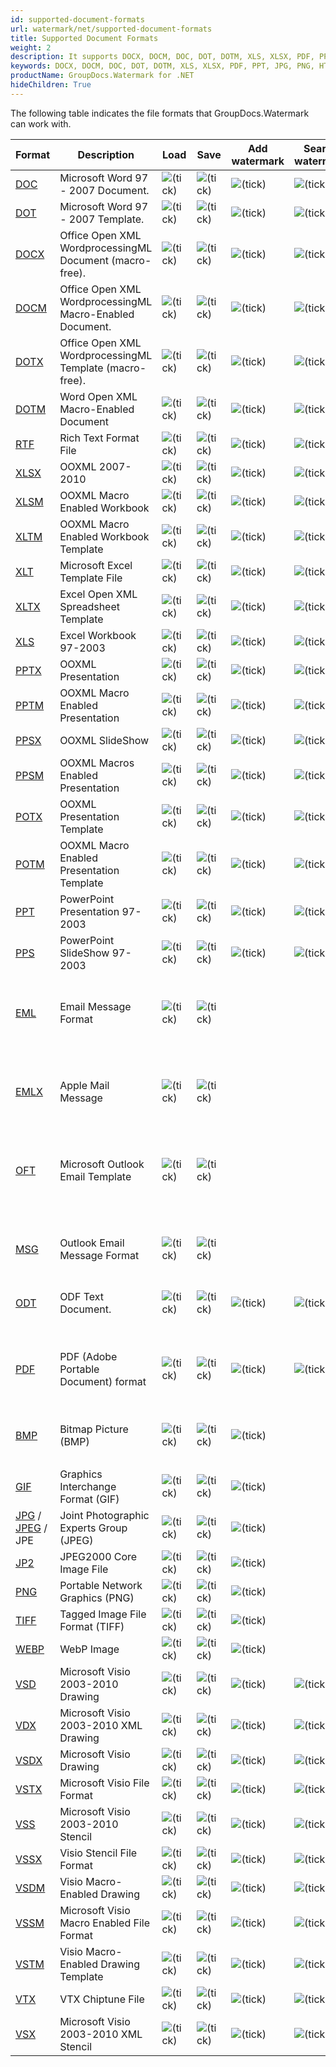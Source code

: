 ```yaml
---
id: supported-document-formats
url: watermark/net/supported-document-formats
title: Supported Document Formats
weight: 2
description: It supports DOCX, DOCM, DOC, DOT, DOTM, XLS, XLSX, PDF, PPT, JPG, PNG, HTML, EML and many more.
keywords: DOCX, DOCM, DOC, DOT, DOTM, XLS, XLSX, PDF, PPT, JPG, PNG, HTML, EML 
productName: GroupDocs.Watermark for .NET
hideChildren: True
---
```

The following table indicates the file formats that GroupDocs.Watermark can work with.

| Format | Description | Load | Save | Add watermark | Search watermark | Remove watermark | Remarks |
| --- | --- | --- | --- | --- | --- | --- | --- |
| [DOC](https://docs.fileformat.com/word-processing/doc) | Microsoft Word 97 - 2007 Document. | ![(tick)](watermark/net/images/check.png) | ![(tick)](watermark/net/images/check.png) | ![(tick)](watermark/net/images/check.png) | ![(tick)](watermark/net/images/check.png) | ![(tick)](watermark/net/images/check.png) |   |
| [DOT](https://docs.fileformat.com/word-processing/dot/) | Microsoft Word 97 - 2007 Template. | ![(tick)](watermark/net/images/check.png) | ![(tick)](watermark/net/images/check.png) | ![(tick)](watermark/net/images/check.png) | ![(tick)](watermark/net/images/check.png) | ![(tick)](watermark/net/images/check.png) |   |
| [DOCX](https://docs.fileformat.com/word-processing/docx/) | Office Open XML WordprocessingML Document (macro-free). | ![(tick)](watermark/net/images/check.png) | ![(tick)](watermark/net/images/check.png) | ![(tick)](watermark/net/images/check.png) | ![(tick)](watermark/net/images/check.png) | ![(tick)](watermark/net/images/check.png) |   |
| [DOCM](https://docs.fileformat.com/word-processing/docm/) | Office Open XML WordprocessingML Macro-Enabled Document. | ![(tick)](watermark/net/images/check.png) | ![(tick)](watermark/net/images/check.png) | ![(tick)](watermark/net/images/check.png) | ![(tick)](watermark/net/images/check.png) | ![(tick)](watermark/net/images/check.png) |   |
| [DOTX](https://docs.fileformat.com/word-processing/dotx/) | Office Open XML WordprocessingML Template (macro-free). | ![(tick)](watermark/net/images/check.png) | ![(tick)](watermark/net/images/check.png) | ![(tick)](watermark/net/images/check.png) | ![(tick)](watermark/net/images/check.png) | ![(tick)](watermark/net/images/check.png) |   |
| [DOTM](https://docs.fileformat.com/word-processing/dotm/) | Word Open XML Macro-Enabled Document  | ![(tick)](watermark/net/images/check.png) | ![(tick)](watermark/net/images/check.png) | ![(tick)](watermark/net/images/check.png) | ![(tick)](watermark/net/images/check.png) | ![(tick)](watermark/net/images/check.png) |   |
| [RTF](https://docs.fileformat.com/word-processing/rtf/) | Rich Text Format File | ![(tick)](watermark/net/images/check.png) | ![(tick)](watermark/net/images/check.png) | ![(tick)](watermark/net/images/check.png) | ![(tick)](watermark/net/images/check.png) | ![(tick)](watermark/net/images/check.png) |   |
| [XLSX](https://docs.fileformat.com/spreadsheet/xlsx/) | OOXML 2007-2010 | ![(tick)](watermark/net/images/check.png) | ![(tick)](watermark/net/images/check.png) | ![(tick)](watermark/net/images/check.png) | ![(tick)](watermark/net/images/check.png) | ![(tick)](watermark/net/images/check.png) |   |
| [XLSM](https://docs.fileformat.com/spreadsheet/xlsm/) | OOXML Macro Enabled Workbook | ![(tick)](watermark/net/images/check.png) | ![(tick)](watermark/net/images/check.png) | ![(tick)](watermark/net/images/check.png) | ![(tick)](watermark/net/images/check.png) | ![(tick)](watermark/net/images/check.png) |   |
| [XLTM](https://docs.fileformat.com/spreadsheet/xltm/) | OOXML Macro Enabled Workbook Template | ![(tick)](watermark/net/images/check.png) | ![(tick)](watermark/net/images/check.png) | ![(tick)](watermark/net/images/check.png) | ![(tick)](watermark/net/images/check.png) | ![(tick)](watermark/net/images/check.png) |   |
| [XLT](https://docs.fileformat.com/spreadsheet/xlt/) | Microsoft Excel Template File | ![(tick)](watermark/net/images/check.png) | ![(tick)](watermark/net/images/check.png) | ![(tick)](watermark/net/images/check.png) | ![(tick)](watermark/net/images/check.png) | ![(tick)](watermark/net/images/check.png) |   |
| [XLTX](https://docs.fileformat.com/spreadsheet/xltx/) | Excel Open XML Spreadsheet Template | ![(tick)](watermark/net/images/check.png) | ![(tick)](watermark/net/images/check.png) | ![(tick)](watermark/net/images/check.png) | ![(tick)](watermark/net/images/check.png) | ![(tick)](watermark/net/images/check.png) |   |
| [XLS](https://docs.fileformat.com/spreadsheet/xls/) | Excel Workbook 97-2003 | ![(tick)](watermark/net/images/check.png) | ![(tick)](watermark/net/images/check.png) | ![(tick)](watermark/net/images/check.png) | ![(tick)](watermark/net/images/check.png) | ![(tick)](watermark/net/images/check.png) |   |
| [PPTX](https://docs.fileformat.com/presentation/pptx/) | OOXML Presentation | ![(tick)](watermark/net/images/check.png) | ![(tick)](watermark/net/images/check.png) | ![(tick)](watermark/net/images/check.png) | ![(tick)](watermark/net/images/check.png) | ![(tick)](watermark/net/images/check.png) |   |
| [PPTM](https://docs.fileformat.com/presentation/pptm/) | OOXML Macro Enabled Presentation | ![(tick)](watermark/net/images/check.png) | ![(tick)](watermark/net/images/check.png) | ![(tick)](watermark/net/images/check.png) | ![(tick)](watermark/net/images/check.png) | ![(tick)](watermark/net/images/check.png) |   |
| [PPSX](https://docs.fileformat.com/presentation/ppsx/) | OOXML SlideShow | ![(tick)](watermark/net/images/check.png) | ![(tick)](watermark/net/images/check.png) | ![(tick)](watermark/net/images/check.png) | ![(tick)](watermark/net/images/check.png) | ![(tick)](watermark/net/images/check.png) |   |
| [PPSM](https://docs.fileformat.com/presentation/ppsm/) | OOXML Macros Enabled Presentation | ![(tick)](watermark/net/images/check.png) | ![(tick)](watermark/net/images/check.png) | ![(tick)](watermark/net/images/check.png) | ![(tick)](watermark/net/images/check.png) | ![(tick)](watermark/net/images/check.png) |   |
| [POTX](https://docs.fileformat.com/presentation/potx/) | OOXML Presentation Template | ![(tick)](watermark/net/images/check.png) | ![(tick)](watermark/net/images/check.png) | ![(tick)](watermark/net/images/check.png) | ![(tick)](watermark/net/images/check.png) | ![(tick)](watermark/net/images/check.png) |   |
| [POTM](https://docs.fileformat.com/presentation/potm/) | OOXML Macro Enabled Presentation Template | ![(tick)](watermark/net/images/check.png) | ![(tick)](watermark/net/images/check.png) | ![(tick)](watermark/net/images/check.png) | ![(tick)](watermark/net/images/check.png) | ![(tick)](watermark/net/images/check.png) |   |
| [PPT](https://docs.fileformat.com/presentation/ppt/) | PowerPoint Presentation 97-2003 | ![(tick)](watermark/net/images/check.png) | ![(tick)](watermark/net/images/check.png) | ![(tick)](watermark/net/images/check.png) | ![(tick)](watermark/net/images/check.png) | ![(tick)](watermark/net/images/check.png) |   |
| [PPS](https://docs.fileformat.com/presentation/pps/) | PowerPoint SlideShow 97-2003 | ![(tick)](watermark/net/images/check.png) | ![(tick)](watermark/net/images/check.png) | ![(tick)](watermark/net/images/check.png) | ![(tick)](watermark/net/images/check.png) | ![(tick)](watermark/net/images/check.png) |   |
| [EML](https://docs.fileformat.com/email/eml/) | Email Message Format | ![(tick)](watermark/net/images/check.png) | ![(tick)](watermark/net/images/check.png) |   |   |   | Watermark management is available for attached documents and images. |
| [EMLX](https://docs.fileformat.com/email/emlx/) | Apple Mail Message | ![(tick)](watermark/net/images/check.png) | ![(tick)](watermark/net/images/check.png) |   |   |   | Watermark management is available for attached documents and images. |
| [OFT](https://docs.fileformat.com/email/oft/) | Microsoft Outlook Email Template | ![(tick)](watermark/net/images/check.png) | ![(tick)](watermark/net/images/check.png) |   |   |   | Watermark management is available for attached documents and images. |
| [MSG](https://docs.fileformat.com/email/msg/) | Outlook Email Message Format | ![(tick)](watermark/net/images/check.png) | ![(tick)](watermark/net/images/check.png) |   |   |   | Watermark management is available for attached documents and images. |
| [ODT](https://docs.fileformat.com/word-processing/odt/) | ODF Text Document. | ![(tick)](watermark/net/images/check.png) | ![(tick)](watermark/net/images/check.png) | ![(tick)](watermark/net/images/check.png) | ![(tick)](watermark/net/images/check.png) | ![(tick)](watermark/net/images/check.png) |   |
| [PDF](https://docs.fileformat.com/pdf/) | PDF (Adobe Portable Document) format | ![(tick)](watermark/net/images/check.png) | ![(tick)](watermark/net/images/check.png) | ![(tick)](watermark/net/images/check.png) | ![(tick)](watermark/net/images/check.png) | ![(tick)](watermark/net/images/check.png) | Watermark searching and removing is not available for rasterized pages. |
| [BMP](https://docs.fileformat.com/image/bmp/) | Bitmap Picture (BMP) | ![(tick)](watermark/net/images/check.png) | ![(tick)](watermark/net/images/check.png) | ![(tick)](watermark/net/images/check.png) |
 |   |   |
| [GIF](https://docs.fileformat.com/image/gif/) | Graphics Interchange Format (GIF) | ![(tick)](watermark/net/images/check.png) | ![(tick)](watermark/net/images/check.png) | ![(tick)](watermark/net/images/check.png) |   |   |   |
| [JPG](https://docs.fileformat.com/image/jpeg) / [JPEG](https://docs.fileformat.com/image/jpeg) / JPE   | Joint Photographic Experts Group (JPEG) | ![(tick)](watermark/net/images/check.png) | ![(tick)](watermark/net/images/check.png) | ![(tick)](watermark/net/images/check.png) |   |   |   |
| [JP2](https://docs.fileformat.com/image/jp2/) | JPEG2000 Core Image File | ![(tick)](watermark/net/images/check.png) | ![(tick)](watermark/net/images/check.png) | ![(tick)](watermark/net/images/check.png) |   |   |   |
| [PNG](https://docs.fileformat.com/image/png/) | Portable Network Graphics (PNG) | ![(tick)](watermark/net/images/check.png) | ![(tick)](watermark/net/images/check.png) | ![(tick)](watermark/net/images/check.png) |   |   |   |
| [TIFF](https://docs.fileformat.com/image/tiff/) | Tagged Image File Format (TIFF) | ![(tick)](watermark/net/images/check.png) | ![(tick)](watermark/net/images/check.png) | ![(tick)](watermark/net/images/check.png) |   |   |   |
| [WEBP](https://docs.fileformat.com/image/webp/) | WebP Image | ![(tick)](watermark/net/images/check.png) | ![(tick)](watermark/net/images/check.png) | ![(tick)](watermark/net/images/check.png) |   |   |   |
| [VSD](https://docs.fileformat.com/image/vsd/) | Microsoft Visio 2003-2010 Drawing | ![(tick)](watermark/net/images/check.png) | ![(tick)](watermark/net/images/check.png) | ![(tick)](watermark/net/images/check.png) | ![(tick)](watermark/net/images/check.png) | ![(tick)](watermark/net/images/check.png) |   |
| [VDX](https://docs.fileformat.com/image/vdx/) | Microsoft Visio 2003-2010 XML Drawing | ![(tick)](watermark/net/images/check.png) | ![(tick)](watermark/net/images/check.png) | ![(tick)](watermark/net/images/check.png) | ![(tick)](watermark/net/images/check.png) | ![(tick)](watermark/net/images/check.png) |   |
| [VSDX](https://docs.fileformat.com/image/vsdx/) | Microsoft Visio Drawing | ![(tick)](watermark/net/images/check.png) | ![(tick)](watermark/net/images/check.png) | ![(tick)](watermark/net/images/check.png) | ![(tick)](watermark/net/images/check.png) | ![(tick)](watermark/net/images/check.png) |   |
| [VSTX](https://docs.fileformat.com/image/vstx/) | Microsoft Visio File Format | ![(tick)](watermark/net/images/check.png) | ![(tick)](watermark/net/images/check.png) | ![(tick)](watermark/net/images/check.png) | ![(tick)](watermark/net/images/check.png) | ![(tick)](watermark/net/images/check.png) |   |
| [VSS](https://docs.fileformat.com/image/vss/) | Microsoft Visio 2003-2010 Stencil | ![(tick)](watermark/net/images/check.png) | ![(tick)](watermark/net/images/check.png) | ![(tick)](watermark/net/images/check.png) | ![(tick)](watermark/net/images/check.png) | ![(tick)](watermark/net/images/check.png) |   |
| [VSSX](https://docs.fileformat.com/image/vssx/) | Visio Stencil File Format | ![(tick)](watermark/net/images/check.png) | ![(tick)](watermark/net/images/check.png) | ![(tick)](watermark/net/images/check.png) | ![(tick)](watermark/net/images/check.png) | ![(tick)](watermark/net/images/check.png) |   |
| [VSDM](https://docs.fileformat.com/image/vsdm/) | Visio Macro-Enabled Drawing | ![(tick)](watermark/net/images/check.png) | ![(tick)](watermark/net/images/check.png) | ![(tick)](watermark/net/images/check.png) | ![(tick)](watermark/net/images/check.png) | ![(tick)](watermark/net/images/check.png) |   |
| [VSSM](https://docs.fileformat.com/image/vssm/) | Microsoft Visio Macro Enabled File Format | ![(tick)](watermark/net/images/check.png) | ![(tick)](watermark/net/images/check.png) | ![(tick)](watermark/net/images/check.png) | ![(tick)](watermark/net/images/check.png) | ![(tick)](watermark/net/images/check.png) |   |
| [VSTM](https://docs.fileformat.com/image/vstm/) | Visio Macro-Enabled Drawing Template | ![(tick)](watermark/net/images/check.png) | ![(tick)](watermark/net/images/check.png) | ![(tick)](watermark/net/images/check.png) | ![(tick)](watermark/net/images/check.png) | ![(tick)](watermark/net/images/check.png) |   |
| [VTX](https://docs.fileformat.com/image/vtx/) | VTX Chiptune File | ![(tick)](watermark/net/images/check.png) | ![(tick)](watermark/net/images/check.png) | ![(tick)](watermark/net/images/check.png) | ![(tick)](watermark/net/images/check.png) | ![(tick)](watermark/net/images/check.png) |   |
| [VSX](https://docs.fileformat.com/image/vsx/) | Microsoft Visio 2003-2010 XML Stencil | ![(tick)](watermark/net/images/check.png) | ![(tick)](watermark/net/images/check.png) | ![(tick)](watermark/net/images/check.png) | ![(tick)](watermark/net/images/check.png) | ![(tick)](watermark/net/images/check.png) |   |
